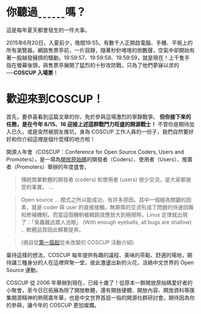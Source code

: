 # 你聽過ˍˍˍˍˍˍ嗎？

這是每年夏天都會發生的一件大事。

2015年6月20日，入夏前夕，晚間19:55。有數千人正開啟電腦、手機、平板上的所有瀏覽器。網路售票亭前，一片寂靜，隨著秒針喀喀的倒數聲，空氣中卻開始有著一股越發擁擠的騷動。19:59:57、19:59:58、19:59:59，就是現在！上千隻手指在螢幕後頭，與售票亭展開了猛烈的十秒攻防戰，只為了他們夢寐以求的──__COSCUP 入場票__！

# 歡迎來到COSCUP！

首先，要恭喜看到這篇文章的你，免於參與這場激烈的寧靜戰爭。
__但你接下來的任務，是在今年 8/15、16 迎接上述這群戰鬥力旺盛的開源戰士！__ 不管你是期待加入已久，或是突然被朋友推坑，身為 COSCUP 工作人員的一份子，我們自然要好好和你介紹這裡是個什麼樣的地方啦！

開源人年會（COSCUP：Conference for Open Source Coders, Users and Promoters），是一場為[開放原始碼](https://zh.wikipedia.org/wiki/%E9%96%8B%E6%94%BE%E5%8E%9F%E5%A7%8B%E7%A2%BC)的開發者（Coders）、使用者（Users）、推廣者（Promoters）舉辦的年度盛會。

> 傳統商業軟體的開發者 (coders) 和使用者 (users) 很少交流，是大家都接受的事實。
...

> Open source  ... 模式之所以能成功，有許多原因。其中一個極為關鍵的因素，就是 coder 與 user 的直接接觸。無屏障的交流形成了問題的快速回報和修補機制，而當這個機制被網路效應放大到極限時，Linus 定律就出現了：「臭蟲難逃眾人法眼」 (With enough eyeballs, all bugs are shallow) ，軟體品質因此顯著提昇。

> (摘自從[第一屆起](http://coscup.org/2006/)從未改變的 COSCUP 活動介紹)

稟持這樣的想法，COSCUP 每年提供有趣的議程、美味的茶點、舒適的場地，期待讓三種身分的人在這裡齊聚一堂，彼此激盪出新的火花，活絡中文世界的 Open Source 運動。

COSCUP 從 2006 年舉辦到現在，已經十歲了！從原本一群開放原始碼愛好者的小聚會，至今日已拓展為除了開放軟體，還有開放硬體、開放內容、開放資料等匯集開源精神的熱鬧嘉年華，也是中文世界首屈一指的開源社群研討會。期待因為你的參與，讓今年的 COSCUP 更加燦爛。
